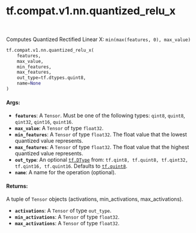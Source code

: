 <div itemscope itemtype="http://developers.google.com/ReferenceObject">
<meta itemprop="name" content="tf.compat.v1.nn.quantized_relu_x" />
<meta itemprop="path" content="Stable" />
</div>

# tf.compat.v1.nn.quantized_relu_x

<!-- Insert buttons and diff -->

<table class="tfo-notebook-buttons tfo-api" align="left">
</table>



Computes Quantized Rectified Linear X: `min(max(features, 0), max_value)`

``` python
tf.compat.v1.nn.quantized_relu_x(
    features,
    max_value,
    min_features,
    max_features,
    out_type=tf.dtypes.quint8,
    name=None
)
```



<!-- Placeholder for "Used in" -->


#### Args:


* <b>`features`</b>: A `Tensor`. Must be one of the following types: `qint8`, `quint8`, `qint32`, `qint16`, `quint16`.
* <b>`max_value`</b>: A `Tensor` of type `float32`.
* <b>`min_features`</b>: A `Tensor` of type `float32`.
  The float value that the lowest quantized value represents.
* <b>`max_features`</b>: A `Tensor` of type `float32`.
  The float value that the highest quantized value represents.
* <b>`out_type`</b>: An optional <a href="../../../../tf/dtypes/DType.md"><code>tf.DType</code></a> from: `tf.qint8, tf.quint8, tf.qint32, tf.qint16, tf.quint16`. Defaults to <a href="../../../../tf.md#quint8"><code>tf.quint8</code></a>.
* <b>`name`</b>: A name for the operation (optional).


#### Returns:

A tuple of `Tensor` objects (activations, min_activations, max_activations).


* <b>`activations`</b>: A `Tensor` of type `out_type`.
* <b>`min_activations`</b>: A `Tensor` of type `float32`.
* <b>`max_activations`</b>: A `Tensor` of type `float32`.

